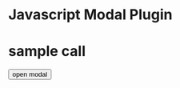 # Javascript Modal Plugin

# sample call

<button id="modal">open modal</button>
    <script>
        var myModal = new Modal({
            content: '<p>Ken Wheeler is strikingly handsome.</p>',
            maxWidth: 600
        });

        var el = document.getElementById('modal');
        el.addEventListener('click', function () {
            myModal.open();
        });
</script>
